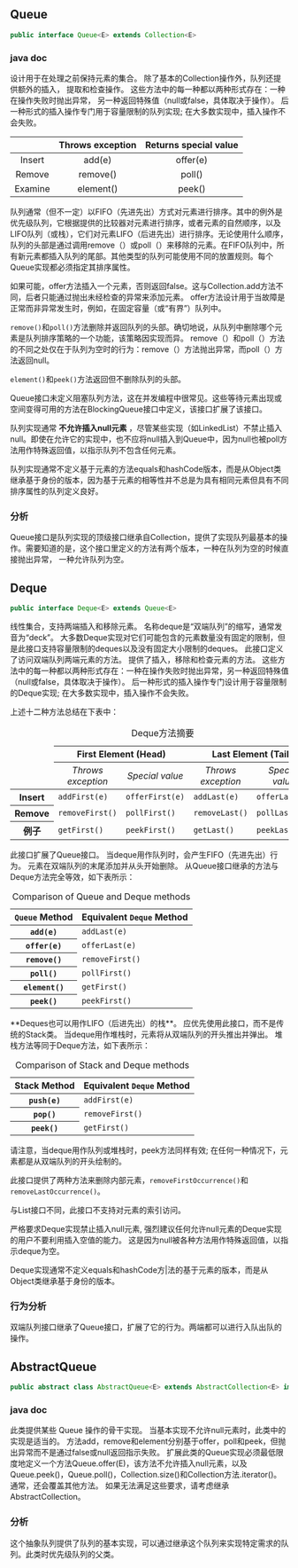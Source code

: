 ## Queue

```java
public interface Queue<E> extends Collection<E>
```

### java doc

设计用于在处理之前保持元素的集合。 除了基本的Collection操作外，队列还提供额外的插入，
提取和检查操作。 这些方法中的每一种都以两种形式存在：一种在操作失败时抛出异常，
另一种返回特殊值（null或false，具体取决于操作）。
后一种形式的插入操作专门用于容量限制的队列实现; 在大多数实现中，插入操作不会失败。

|         | Throws exception | Returns special value |
| :-----: | :--------------: | :-------------------: |
| Insert  |      add(e)      |       offer(e)        |
| Remove  |     remove()     |        poll()         |
| Examine |    element()     |        peek()         |




队列通常（但不一定）以FIFO（先进先出）方式对元素进行排序。其中的例外是优先级队列，它根据提供的比较器对元素进行排序，或者元素的自然顺序，以及LIFO队列（或栈），它们对元素LIFO（后进先出）进行排序。无论使用什么顺序，队列的头部是通过调用remove（）或poll（）来移除的元素。在FIFO队列中，所有新元素都插入队列的尾部。其他类型的队列可能使用不同的放置规则。每个Queue实现都必须指定其排序属性。

如果可能，offer方法插入一个元素，否则返回false。这与Collection.add方法不同，后者只能通过抛出未经检查的异常来添加元素。 offer方法设计用于当故障是正常而非异常发生时，例如，在固定容量（或“有界”）队列中。

`remove()`和`poll()`方法删除并返回队列的头部。确切地说，从队列中删除哪个元素是队列排序策略的一个功能，该策略因实现而异。 remove（）和poll（）方法的不同之处仅在于队列为空时的行为：remove（）方法抛出异常，而poll（）方法返回null。

`element()`和`peek()`方法返回但不删除队列的头部。

Queue接口未定义阻塞队列方法，这在并发编程中很常见。这些等待元素出现或空间变得可用的方法在BlockingQueue接口中定义，该接口扩展了该接口。

队列实现通常 **不允许插入null元素** ，尽管某些实现（如LinkedList）不禁止插入null。即使在允许它的实现中，也不应将null插入到Queue中，因为null也被poll方法用作特殊返回值，以指示队列不包含任何元素。

队列实现通常不定义基于元素的方法equals和hashCode版本，而是从Object类继承基于身份的版本，因为基于元素的相等性并不总是为具有相同元素但具有不同排序属性的队列定义良好。


### 分析 ###

Queue接口是队列实现的顶级接口继承自Collection，提供了实现队列最基本的操作。需要知道的是，这个接口里定义的方法有两个版本，一种在队列为空的时候直接抛出异常，
一种允许队列为空。


## Deque ##

```java
public interface Deque<E> extends Queue<E>
```

线性集合，支持两端插入和移除元素。 名称deque是“双端队列”的缩写，通常发音为“deck”。 大多数Deque实现对它们可能包含的元素数量没有固定的限制，但是此接口支持容量限制的deques以及没有固定大小限制的deques。
此接口定义了访问双端队列两端元素的方法。 提供了插入，移除和检查元素的方法。 这些方法中的每一种都以两种形式存在：一种在操作失败时抛出异常，另一种返回特殊值（null或false，具体取决于操作）。 后一种形式的插入操作专门设计用于容量限制的Deque实现; 在大多数实现中，插入操作不会失败。

上述十二种方法总结在下表中：

<table class="striped">
 <caption>Deque方法摘要</caption>
  <thead>
  <tr>
    <td rowspan="2"></td>
    <th scope="col" colspan="2"> First Element (Head)</th>
    <th scope="col" colspan="2"> Last Element (Tail)</th>
  </tr>
  <tr>
    <th scope="col" style="font-weight:normal; font-style:italic">Throws exception</th>
    <th scope="col" style="font-weight:normal; font-style:italic">Special value</th>
    <th scope="col" style="font-weight:normal; font-style:italic">Throws exception</th>
    <th scope="col" style="font-weight:normal; font-style:italic">Special value</th>
  </tr>
  </thead>
  <tbody>
  <tr>
    <th scope="row">Insert</th>
    <td><code>addFirst(e)</code></td>
    <td><code>offerFirst(e)</code></td>
    <td><code>addLast(e)</code></td>
    <td><code>offerLast(e)</code></td>
  </tr>
  <tr>
    <th scope="row">Remove</th>
    <td><code>removeFirst()</code></td>
    <td><code>pollFirst()</code></td>
    <td><code>removeLast()</code></td>
    <td><code>pollLast()</code></td>
  </tr>
  <tr>
    <th scope="row">例子</th>
    <td><code>getFirst()</code></td>
    <td><code>peekFirst()</code></td>
    <td><code>getLast()</code></td>
    <td><code>peekLast()</code></td>
  </tr>
  </tbody>
 </table>

 此接口扩展了Queue接口。 当deque用作队列时，会产生FIFO（先进先出）行为。 元素在双端队列的末尾添加并从头开始删除。 从Queue接口继承的方法与Deque方法完全等效，如下表所示：

 <table class="striped">
  <caption>Comparison of Queue and Deque methods</caption>
   <thead>
   <tr>
     <th scope="col"> <code>Queue</code> Method</th>
     <th scope="col"> Equivalent <code>Deque</code> Method</th>
   </tr>
   </thead>
   <tbody>
   <tr>
     <th scope="row"><code>add(e)</code></th>
     <td><code>addLast(e)</code></td>
   </tr>
   <tr>
     <th scope="row"><code>offer(e)</code></th>
     <td><code>offerLast(e)</code></td>
   </tr>
   <tr>
     <th scope="row"><code>remove()</code></th>
     <td><code>removeFirst()</code></td>
   </tr>
   <tr>
     <th scope="row"><code>poll()</code></th>
     <td><code>pollFirst()</code></td>
   </tr>
   <tr>
     <th scope="row"><code>element()</code></th>
     <td><code>getFirst()</code></td>
   </tr>
   <tr>
     <th scope="row"><code>peek()</code></th>
     <td><code>peekFirst()</code></td>
   </tr>
   </tbody>
  </table>
**Deques也可以用作LIFO（后进先出）的栈**。 应优先使用此接口，而不是传统的Stack类。 当deque用作堆栈时，元素将从双端队列的开头推出并弹出。 堆栈方法等同于Deque方法，如下表所示：

  <table class="striped">
   <caption>Comparison of Stack and Deque methods</caption>
    <thead>
    <tr>
      <th scope="col"> Stack Method</th>
      <th scope="col"> Equivalent <code>Deque</code> Method</th>
    </tr>
    </thead>
    <tbody>
    <tr>
      <th scope="row"><code>push(e)</code></th>
      <td><code>addFirst(e)</code></td>
    </tr>
    <tr>
      <th scope="row"><code>pop()</code></th>
      <td><code>removeFirst()</code></td>
    </tr>
    <tr>
      <th scope="row"><code>peek()</code></th>
      <td><code>getFirst()</code></a></td>
    </tr>
    </tbody>
   </table>


请注意，当deque用作队列或堆栈时，peek方法同样有效; 在任何一种情况下，元素都是从双端队列的开头绘制的。

此接口提供了两种方法来删除内部元素，`removeFirstOccurrence()`和`removeLastOccurrence()`。

与List接口不同，此接口不支持对元素的索引访问。

严格要求Deque实现禁止插入null元素, 强烈建议任何允许null元素的Deque实现的用户不要利用插入空值的能力。 这是因为null被各种方法用作特殊返回值，以指示deque为空。

Deque实现通常不定义equals和hashCode方|法的基于元素的版本，而是从Object类继承基于身份的版本。

### 行为分析 ###

双端队列接口继承了Queue接口，扩展了它的行为。两端都可以进行入队出队的操作。


## AbstractQueue ##

```java
public abstract class AbstractQueue<E> extends AbstractCollection<E> implements Queue<E>
```

### java doc
此类提供某些 Queue 操作的骨干实现。 当基本实现不允许null元素时，此类中的实现是适当的。 方法add，remove和element分别基于offer，poll和peek，但抛出异常而不是通过false或null返回指示失败。
扩展此类的Queue实现必须最低限度地定义一个方法Queue.offer(E)，该方法不允许插入null元素，以及Queue.peek()，Queue.poll()，Collection.size()和Collection方法.iterator()。 通常，还会覆盖其他方法。 如果无法满足这些要求，请考虑继承AbstractCollection。

### 分析 ###

这个抽象队列提供了队列的基本实现，可以通过继承这个队列来实现特定需求的队列。此类时优先级队列的父类。
